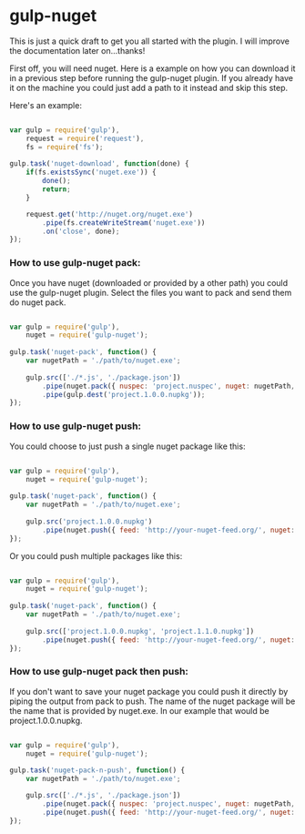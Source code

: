 gulp-nuget
==========
This is just a quick draft to get you all started with the plugin. I will improve the documentation later on...thanks!

First off, you will need nuget. Here is a example on how you can download it in a previous step before running the gulp-nuget plugin. If you already have it on the machine you could just add a path to it instead and skip this step.

Here's an example:

```javascript

var gulp = require('gulp'),
    request = require('request'),
    fs = require('fs');
    
gulp.task('nuget-download', function(done) {
    if(fs.existsSync('nuget.exe')) {
        done();
        return;
    }

    request.get('http://nuget.org/nuget.exe')
        .pipe(fs.createWriteStream('nuget.exe'))
        .on('close', done);
});

```

### How to use gulp-nuget pack:

Once you have nuget (downloaded or provided by a other path) you could use the gulp-nuget plugin. Select the files you want to pack and send them do nuget pack. 

```javascript

var gulp = require('gulp'),
    nuget = require('gulp-nuget');
    
gulp.task('nuget-pack', function() {
    var nugetPath = './path/to/nuget.exe';
    
    gulp.src(['./*.js', './package.json'])
        .pipe(nuget.pack({ nuspec: 'project.nuspec', nuget: nugetPath, version: '1.0.0' }))
        .pipe(gulp.dest('project.1.0.0.nupkg'));
});

```

### How to use gulp-nuget push:

You could choose to just push a single nuget package like this:

```javascript

var gulp = require('gulp'),
    nuget = require('gulp-nuget');
    
gulp.task('nuget-pack', function() {
    var nugetPath = './path/to/nuget.exe';
    
    gulp.src('project.1.0.0.nupkg')
        .pipe(nuget.push({ feed: 'http://your-nuget-feed.org/', nuget: nugetPath, apiKey: 'secret-key-goes-here' }));
});

```

Or you could push multiple packages like this:

```javascript

var gulp = require('gulp'),
    nuget = require('gulp-nuget');
    
gulp.task('nuget-pack', function() {
    var nugetPath = './path/to/nuget.exe';
    
    gulp.src(['project.1.0.0.nupkg', 'project.1.1.0.nupkg'])
        .pipe(nuget.push({ feed: 'http://your-nuget-feed.org/', nuget: nugetPath, apiKey: 'secret-key-goes-here' }));
});

```

### How to use gulp-nuget pack then push:

If you don't want to save your nuget package you could push it directly by piping the output from pack to push. The name of the nuget package will be the name that is provided by nuget.exe. In our example that would be project.1.0.0.nupkg.

```javascript

var gulp = require('gulp'),
    nuget = require('gulp-nuget');
    
gulp.task('nuget-pack-n-push', function() {
    var nugetPath = './path/to/nuget.exe';

    gulp.src(['./*.js', './package.json'])
        .pipe(nuget.pack({ nuspec: 'project.nuspec', nuget: nugetPath, version: '1.0.0' }))
        .pipe(nuget.push({ feed: 'http://your-nuget-feed.org/', nuget: nugetPath, apiKey: 'secret-key-goes-here' }));
});

```
